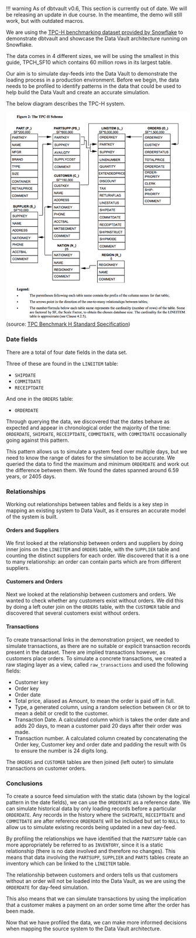 !!! warning
    As of dbtvault v0.6, This section is currently out of date. We will be releasing an update in due course. 
    In the meantime, the demo will still work, but with outdated macros.
    
We are using the [TPC-H benchmarking dataset provided by Snowflake](https://docs.snowflake.net/manuals/user-guide/sample-data-tpch.html)
to demonstrate dbtvault and showcase the Data Vault architecture running on Snowflake. 

The data comes in 4 different sizes, we will be using the smallest in this guide, TPCH_SF10 which 
contains 60 million rows in its largest table. 

Our aim is to simulate day-feeds into the Data Vault to demonstrate the loading process in a production 
environment. Before we begin, the data needs to be profiled to identify patterns in the data 
that could be used to help build the Data Vault and create an accurate simulation.

The below diagram describes the TPC-H system.

![alt text](../assets/images/tpch.png "ERD for the TPC-H dataset")
(source: [TPC Benchmark H Standard Specification](http://www.tpc.org/tpc_documents_current_versions/pdf/tpc-h_v2.17.1.pdf))


### Date fields

There are a total of four date fields in the data set. 

Three of these are found in the ```LINEITEM``` table:

- ```SHIPDATE``` 
- ```COMMITDATE``` 
- ```RECEIPTDATE```

And one in the ```ORDERS``` table:

- ```ORDERDATE```

Through querying the data, we discovered that the dates behave as expected and appear in chronological order
the majority of the time: ```ORDERDATE```, ```SHIPDATE```, ```RECEIPTDATE```, ```COMMITDATE```, with ```COMMITDATE``` 
occasionally going against this pattern.

This pattern allows us to simulate a system feed over multiple days, but we need to know the range of dates 
for the simulation to be accurate. We queried the data to find the maximum and minimum ```ORDERDATE``` and work out the 
difference between them. We found the dates spanned around 6.59 years, or 2405 days. 

### Relationships

Working out relationships between tables and fields is a key step in mapping an existing system to Data Vault,
as it ensures an accurate model of the system is built.

#### Orders and Suppliers

We first looked at the relationship between orders and suppliers by doing inner joins on 
the ```LINEITEM``` and ```ORDERS``` table, with the ```SUPPLIER``` table and counting the distinct suppliers for each order. 
We discovered that it is a one to many relationship: an order can contain parts which are from different suppliers.

#### Customers and Orders

Next we looked at the relationship between customers and orders. We wanted to check whether any customers exist without orders.
We did this by doing a left outer join on the ```ORDERS``` table, with the ```CUSTOMER``` table and discovered that several
customers exist without orders.

#### Transactions

To create transactional links in the demonstration project, we needed to simulate transactions, as there are no suitable
or explicit transaction records present in the dataset. There are implied transactions however, as customers place orders.
To simulate a concrete transactions, we created a raw staging layer as a view, called 
```raw_transactions``` and used the following fields:

- Customer key
- Order key 
- Order date
- Total price, aliased as Amount, to mean the order is paid off in full. 
- Type, a generated column, using a random selection between ```CR``` or ```DR``` to mean a debit or credit to the customer.
- Transaction Date. A calculated column which is takes the order date and adds 20 days, to mean a customer paid 20 days 
after their order was made.
- Transaction number. A calculated column created by concatenating the Order key, Customer key and order date and padding the 
result with 0s to ensure the number is 24 digits long.  

The ```ORDERS``` and ```CUSTOMER``` tables are then joined (left outer) to simulate transactions on customer orders.

### Conclusions

To create a source feed simulation with the static data (shown by the logical pattern in the date fields), we can use
the ```ORDERDATE``` as a reference date. We can simulate historical data by only loading records before a particular 
```ORDERDATE```. Any records in the history where the ```SHIPDATE```, ```RECEIPTDATE``` and ```COMMITDATE``` are after 
reference ```ORDERDATE``` will be included but set to ```NULL``` to allow us to simulate existing records being updated 
in a new day-feed. 

By profiling the relationships we have identified that the ```PARTSUPP``` table can more appropriately be referred to as
```INVENTORY```, since it is a static relationship (there is no date involved and therefore no changes). This means that 
data involving the ```PARTSUPP```, ```SUPPLIER``` and ```PARTS``` tables create an inventory which can be linked 
to the ```LINEITEM``` table. 

The relationship between customers and orders tells us that customers without an order will not be loaded into the Data 
Vault, as we are using the ```ORDERDATE``` for day-feed simulation.

This also means that we can simulate transactions by using the implication that a customer makes a payment on an order
some time after the order has been made. 

Now that we have profiled the data, we can make more informed decisions when mapping the source system to the Data Vault
architecture. 



